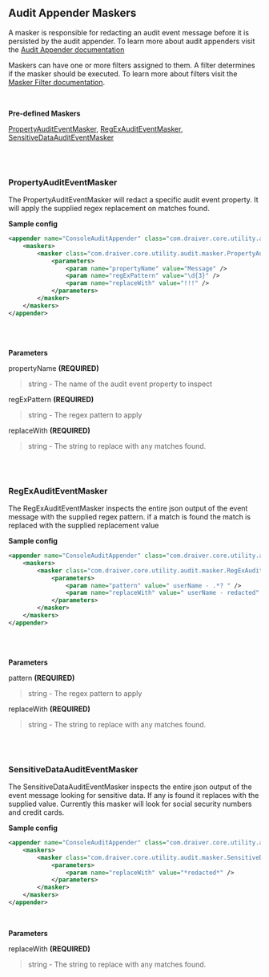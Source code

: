 ## Audit Appender Maskers
A masker is responsible for redacting an audit event message before it is persisted by the audit appender. To learn more about audit appenders visit the [Audit Appender documentation](appenders.md)

Maskers can have one or more filters assigned to them. A filter determines if the masker should be executed. To learn more about filters visit the [Masker Filter documentation](appender-filters.md).

<Br/>

**Pre-defined Maskers**  

[PropertyAuditEventMasker](#PropertyAuditEventMasker), [RegExAuditEventMasker](#RegExAuditEventMasker), [SensitiveDataAuditEventMasker](#SensitiveDataAuditEventMasker) 

<Br/>
<Br/>

### PropertyAuditEventMasker
The PropertyAuditEventMasker will redact a specific audit event property. It will apply the supplied regex replacement on matches found. 

**Sample config**

```xml
<appender name="ConsoleAuditAppender" class="com.draiver.core.utility.audit.appender.ConsoleAuditAppender" minLevel="DEBUG">
	<maskers>
		<masker class="com.draiver.core.utility.audit.masker.PropertyAuditEventMasker">
			<parameters>
				<param name="propertyName" value="Message" />
				<param name="regExPattern" value="\d{3}" />
				<param name="replaceWith" value="!!!" />
			</parameters>
		</masker>
	</maskers>		
</appender>
```

<Br/>
<Br/>

**Parameters**  

propertyName **(REQUIRED)** 
> string - The name of the audit event property to inspect

regExPattern **(REQUIRED)**
> string - The regex pattern to apply

replaceWith **(REQUIRED)**
> string - The string to replace with any matches found.


<br/><br/>

### RegExAuditEventMasker
The RegExAuditEventMasker inspects the entire json output of the event message with the supplied regex pattern. if a match is found the match is replaced with the supplied replacement value

**Sample config**

```xml
<appender name="ConsoleAuditAppender" class="com.draiver.core.utility.audit.appender.ConsoleAuditAppender" minLevel="DEBUG">
	<maskers>
		<masker class="com.draiver.core.utility.audit.masker.RegExAuditEventMasker">
			<parameters>
                <param name="pattern" value=" userName - .*? " />
                <param name="replaceWith" value=" userName - redacted" />
            </parameters>
		</masker>
	</maskers>		
</appender>
```

<Br/><Br/>

**Parameters**  

pattern **(REQUIRED)** 
> string - The regex pattern to apply

replaceWith **(REQUIRED)** 
> string - The string to replace with any matches found.

<br/><br/>

### SensitiveDataAuditEventMasker
The SensitiveDataAuditEventMasker inspects the entire json output of the event message looking for sensitive data. If any is found it replaces with the supplied value. Currently this masker will look for social security numbers and credit cards.

**Sample config**

```xml
<appender name="ConsoleAuditAppender" class="com.draiver.core.utility.audit.appender.ConsoleAuditAppender" minLevel="DEBUG">
	<maskers>
		<masker class="com.draiver.core.utility.audit.masker.SensitiveDataAuditEventMasker">
			<parameters>
                <param name="replaceWith" value="*redacted*" />
            </parameters>
		</masker>
	</maskers>		
</appender>
```


<Br/>

**Parameters**  

replaceWith **(REQUIRED)** 
> string - The string to replace with any matches found.